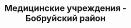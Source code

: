 ---
district_id: 6-03-0
district_name: Бобруйский район
title: Медицинские учреждения - Бобруйский район
---